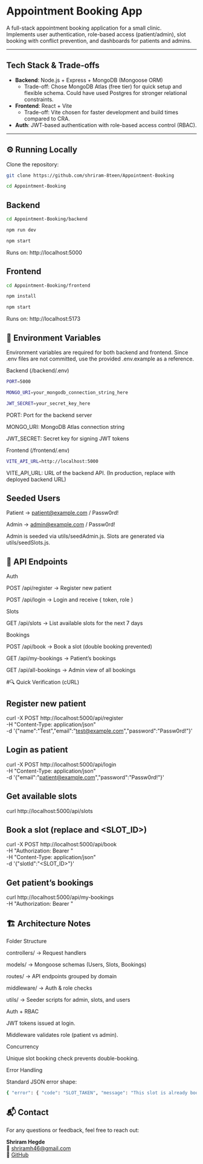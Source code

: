 # Appointment Booking App

A full-stack appointment booking application for a small clinic.  
Implements user authentication, role-based access (patient/admin), slot booking with conflict prevention, and dashboards for patients and admins.

---

##  Tech Stack & Trade-offs

- **Backend**: Node.js + Express + MongoDB (Mongoose ORM)  
  - Trade-off: Chose MongoDB Atlas (free tier) for quick setup and flexible schema. Could have used Postgres for stronger relational constraints.
- **Frontend**: React + Vite  
  - Trade-off: Vite chosen for faster development and build times compared to CRA.
- **Auth**: JWT-based authentication with role-based access control (RBAC).  

---

## ⚙️ Running Locally

Clone the repository:

```bash
git clone https://github.com/shriram-8teen/Appointment-Booking
```
```bash
cd Appointment-Booking

```

## Backend



```bash
cd Appointment-Booking/backend
```
```bash
npm run dev
```
```bash
npm start
```
Runs on: http://localhost:5000

## Frontend
```bash
cd Appointment-Booking/frontend
```
```bash
npm install
```
```bash
npm start
```
Runs on: http://localhost:5173
## 🔑 Environment Variables

Environment variables are required for both backend and frontend.
Since .env files are not committed, use the provided .env.example as a reference.

Backend (/backend/.env)
```bash
PORT=5000
```
```bash
MONGO_URI=your_mongodb_connection_string_here
```
```bash
JWT_SECRET=your_secret_key_here
```





PORT: Port for the backend server

MONGO_URI: MongoDB Atlas connection string

JWT_SECRET: Secret key for signing JWT tokens

Frontend (/frontend/.env)
```bash
VITE_API_URL=http://localhost:5000
```



VITE_API_URL: URL of the backend API.
(In production, replace with deployed backend URL)





##  Seeded Users

Patient → patient@example.com / Passw0rd!

Admin → admin@example.com / Passw0rd!

Admin is seeded via utils/seedAdmin.js.
Slots are generated via utils/seedSlots.js.

## 📡 API Endpoints
Auth

POST /api/register → Register new patient

POST /api/login → Login and receive { token, role }

Slots

GET /api/slots → List available slots for the next 7 days

Bookings

POST /api/book → Book a slot (double booking prevented)

GET /api/my-bookings → Patient’s bookings

GET /api/all-bookings → Admin view of all bookings

#🔍 Quick Verification (cURL)
## Register new patient
curl -X POST http://localhost:5000/api/register \
  -H "Content-Type: application/json" \
  -d '{"name":"Test","email":"test@example.com","password":"Passw0rd!"}'

## Login as patient
curl -X POST http://localhost:5000/api/login \
  -H "Content-Type: application/json" \
  -d '{"email":"patient@example.com","password":"Passw0rd!"}'

## Get available slots
curl http://localhost:5000/api/slots

## Book a slot (replace <TOKEN> and <SLOT_ID>)
curl -X POST http://localhost:5000/api/book \
  -H "Authorization: Bearer <TOKEN>" \
  -H "Content-Type: application/json" \
  -d '{"slotId":"<SLOT_ID>"}'

##  Get patient’s bookings
curl http://localhost:5000/api/my-bookings \
  -H "Authorization: Bearer <TOKEN>"

## 🏗️ Architecture Notes

Folder Structure

controllers/ → Request handlers

models/ → Mongoose schemas (Users, Slots, Bookings)

routes/ → API endpoints grouped by domain

middleware/ → Auth & role checks

utils/ → Seeder scripts for admin, slots, and users

Auth + RBAC

JWT tokens issued at login.

Middleware validates role (patient vs admin).

Concurrency

Unique slot booking check prevents double-booking.

Error Handling

Standard JSON error shape:
```bash
{ "error": { "code": "SLOT_TAKEN", "message": "This slot is already booked." } }

```
## 📬 Contact

For any questions or feedback, feel free to reach out:

**Shriram Hegde**  
📧 shriramh46@gmail.com  
🔗 [GitHub](https://github.com/shriram-8teen)

